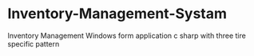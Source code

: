 # Inventory-Management-Systam
Inventory Management Windows form application c sharp with three tire specific pattern 

